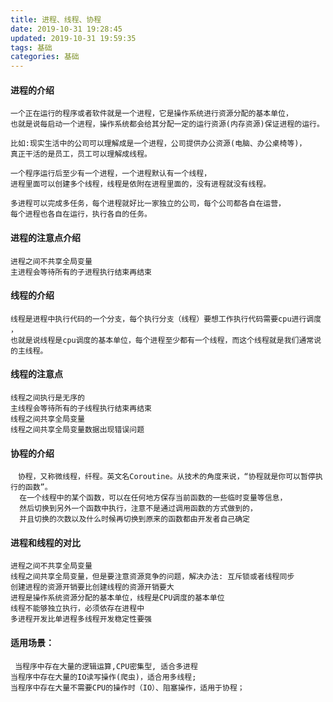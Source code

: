 ```yaml
---
title: 进程、线程、协程
date: 2019-10-31 19:28:45
updated: 2019-10-31 19:59:35
tags: 基础
categories: 基础
---
```



#### 进程的介绍
    一个正在运行的程序或者软件就是一个进程，它是操作系统进行资源分配的基本单位，
    也就是说每启动一个进程，操作系统都会给其分配一定的运行资源(内存资源)保证进程的运行。
    
    比如:现实生活中的公司可以理解成是一个进程，公司提供办公资源(电脑、办公桌椅等)，
    真正干活的是员工，员工可以理解成线程。
    
    一个程序运行后至少有一个进程，一个进程默认有一个线程，
    进程里面可以创建多个线程，线程是依附在进程里面的，没有进程就没有线程。
    
    多进程可以完成多任务，每个进程就好比一家独立的公司，每个公司都各自在运营，
    每个进程也各自在运行，执行各自的任务。
    
#### 进程的注意点介绍
    进程之间不共享全局变量
    主进程会等待所有的子进程执行结束再结束
    
    
#### 线程的介绍
    线程是进程中执行代码的一个分支，每个执行分支（线程）要想工作执行代码需要cpu进行调度 ，
    也就是说线程是cpu调度的基本单位，每个进程至少都有一个线程，而这个线程就是我们通常说的主线程。
    
#### 线程的注意点

    线程之间执行是无序的
    主线程会等待所有的子线程执行结束再结束
    线程之间共享全局变量
    线程之间共享全局变量数据出现错误问题
    
#### 协程的介绍
    　协程，又称微线程，纤程。英文名Coroutine。从技术的角度来说，“协程就是你可以暂停执行的函数”。
      在一个线程中的某个函数，可以在任何地方保存当前函数的一些临时变量等信息，
      然后切换到另外一个函数中执行，注意不是通过调用函数的方式做到的，
      并且切换的次数以及什么时候再切换到原来的函数都由开发者自己确定

####  进程和线程的对比
    
    进程之间不共享全局变量
    线程之间共享全局变量，但是要注意资源竞争的问题，解决办法: 互斥锁或者线程同步
    创建进程的资源开销要比创建线程的资源开销要大
    进程是操作系统资源分配的基本单位，线程是CPU调度的基本单位
    线程不能够独立执行，必须依存在进程中
    多进程开发比单进程多线程开发稳定性要强

#### 适用场景：
     当程序中存在大量的逻辑运算,CPU密集型, 适合多进程
    当程序中存在大量的IO读写操作(爬虫)，适合用多线程;
    当程序中存在大量不需要CPU的操作时（IO）、阻塞操作，适用于协程；
    